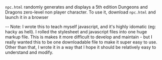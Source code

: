 ``npc.html`` randomly generates and displays a 5th edition Dungeons and
Dragons zero-level non player character. 
To use it, download ``npc.html`` and launch it in a browser

--
Note:
I wrote this to teach myself javascript, and it's highly idomatic (eg: hacky as hell).
I rolled the stylesheet and javascript files into one huge markup file.
This is makes it more difficult to develop and maintain - but I really
wanted this to be one downloadable file to make it super easy to use.
Other than that, I wrote it in a way that I hope it should be relatively easy to understand and modify. 
